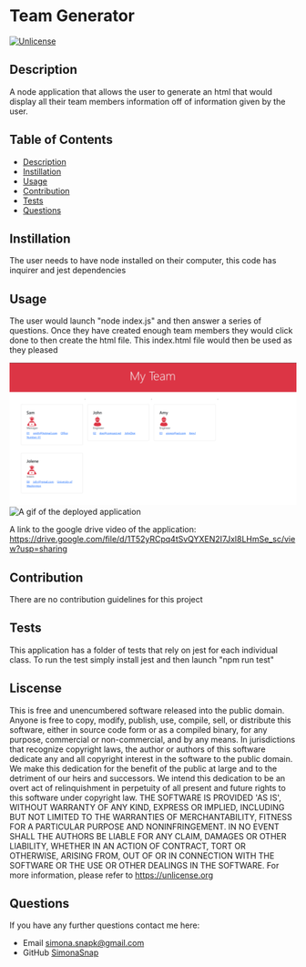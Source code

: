 # Team Generator
[![Unlicense](https://img.shields.io/badge/License-Unlicense-blue.svg)](https://unlicense.org/)
## Description 
A node application that allows the user to generate an html that would display all their team members information off of information given by the user.

## Table of Contents
* [Description](#description)
* [Instillation](#instillation)
* [Usage](#usage)
* [Contribution](#contribution)
* [Tests](#tests)
* [Questions](#questions)
## Instillation 
The user needs to have node installed on their computer, this code has inquirer and jest dependencies
## Usage 
The user would launch "node index.js" and then answer a series of questions. Once they have created enough team members they would click done to then create the html file. This index.html file would then be used as they pleased

![A picture of the deployed application](./Assets/teamscreenshot.PNG "A screengrab of what the html page looks once generated")
![A gif of the deployed application](./Assets/Untitled_%20Apr%2030%2C%202022%208_57%20PM.gif "A gif of me running through the program to show functionality")

A link to the google drive video of the application: https://drive.google.com/file/d/1T52yRCpq4tSvQYXEN2I7Jxl8LHmSe_sc/view?usp=sharing
    
## Contribution
There are no contribution guidelines for this project
## Tests
This application has a folder of tests that rely on jest for each individual class. To run the test simply install jest and then launch "npm run test"
 
## Liscense
This is free and unencumbered software released into the public domain. Anyone is free to copy, modify, publish, use, compile, sell, or distribute this software, either in source code form or as a compiled binary, for any purpose, commercial or non-commercial, and by any means. In jurisdictions that recognize copyright laws, the author or authors of this software dedicate any and all copyright interest in the software to the public domain. We make this dedication for the benefit of the public at large and to the detriment of our heirs and successors. We intend this dedication to be an overt act of relinquishment in perpetuity of all present and future rights to this software under copyright law. THE SOFTWARE IS PROVIDED 'AS IS', WITHOUT WARRANTY OF ANY KIND, EXPRESS OR IMPLIED, INCLUDING BUT NOT LIMITED TO THE WARRANTIES OF MERCHANTABILITY, FITNESS FOR A PARTICULAR PURPOSE AND NONINFRINGEMENT. IN NO EVENT SHALL THE AUTHORS BE LIABLE FOR ANY CLAIM, DAMAGES OR OTHER LIABILITY, WHETHER IN AN ACTION OF CONTRACT, TORT OR OTHERWISE, ARISING FROM, OUT OF OR IN CONNECTION WITH THE SOFTWARE OR THE USE OR OTHER DEALINGS IN THE SOFTWARE. For more information, please refer to https://unlicense.org


## Questions
If you have any further questions contact me here:
 - Email simona.snapk@gmail.com
 - GitHub [SimonaSnap](https://github.com/SimonaSnap)

